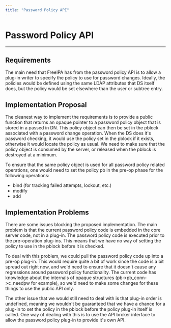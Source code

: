 ```yaml
---
title: "Password Policy API"
---
```


# Password Policy API
---------------------

Requirements
------------

The main need that FreeIPA has from the password policy API is to allow a plug-in writer to specify the policy to use for password changes. Ideally, the policies would be defined using the same LDAP attributes that DS itself does, but the policy would be set elsewhere than the user or subtree entry.

Implementation Proposal
-----------------------

The cleanest way to implement the requirements is to provide a public function that returns an opaque pointer to a password policy object that is stored in a passed in DN. This policy object can then be set in the pblock associated with a password change operation. When the DS does it's password checking, it would use the policy set in the pblock if it exists, otherwise it would locate the policy as usual. We need to make sure that the policy object is consumed by the server, or released when the pblock is destroyed at a minimum.

To ensure that the same policy object is used for all password policy related operations, one would need to set the policy pb in the pre-op phase for the following operations:

-   bind (for tracking failed attempts, lockout, etc.)
-   modify
-   add

Implementation Problems
-----------------------

There are some issues blocking the proposed implementation. The main problem is that the current password policy code is embedded in the core server code, not in a plug-in. The password policy code is executed prior to the pre-operation plug-ins. This means that we have no way of setting the policy to use in the pblock before it is checked.

To deal with this problem, we could pull the password policy code up into a pre-op plug-in. This would require quite a bit of work since the code is a bit spread out right now, and we'd need to ensure that it doesn't cause any regressions around password policy functionality. The current code has knowledge about the internals of opaque structures (pb-\>pb\_conn-\>c\_needpw for example), so we'd need to make some changes for these things to use the public API only.

The other issue that we would still need to deal with is that plug-in order is undefined, meaning we wouldn't be guaranteed that we have a chance for a plug-in to set the policy in the pblock before the policy plug-in itself is called. One way of dealing with this is to use the API broker interface to allow the password policy plug-in to provide it's own API.
